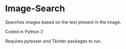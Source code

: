 # Image-Search
Searches images based on the text present in the image.

Coded in Python 2

Requires pytesser and Tkinter packages to run.
